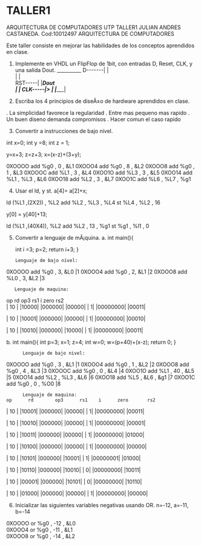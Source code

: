 # TALLER1
ARQUITECTURA DE COMPUTADORES UTP
TALLER1 JULIAN ANDRES CASTANEDA. Cod:10012497
ARQUITECTURA DE COMPUTADORES

Este taller consiste en mejorar las habilidades de los conceptos aprendidos en clase.

1. Implemente en VHDL un FlipFlop de 1bit, con entradas D, Reset, CLK, y una salida Dout.
         __________ 
D-------|          |    
        |          |    
RST-----|          |_______Dout    
        |          |
CLK-----|>         |
        |__________|

2. Escriba los 4 principios de diseÃ±o de hardware aprendidos en clase.

. La simplicidad favorece la regularidad
. Entre mas pequeno mas rapido
. Un buen diseno demanda compromisos
. Hacer comun el caso rapido


3. Convertir a instrucciones de bajo nivel.

int x=0; 
int y =8; 
int z = 1; 

y=x+3;
z=z+3;
x=(x-z)+(3+y);

0XOOOO    add %g0 , 0   ,   &L1
0XOOO4    add %g0 , 8   ,   &L2
0XOOO8    add %g0 , 1   ,   &L3
0XOOOC    add %L1 , 3   ,   &L4
0XOO1O    add %L3 , 3   ,   &L5
0XOO14    add %L1 , %L3 ,   &L6
0XOO18    add %L2 , 3   ,   &L7
0XOO1C    add %L6 , %L7 ,   %g1


4. Usar el ld, y st.
a[4]= a[2]+x;

ld  (%L1 ,(2X2)) , %L2
add  %L2 , %L3   , %L4
st   %L4 , %L2   ,  16


y[0] = y[40]+13;

ld  (%L1 ,(40X4)), %L2
add  %L2 ,  13   , %g1
st   %g1 ,  %l1  ,  0




5. Convertir a lenguaje de mÃ¡quina.
a.
int main(){
    
    int i =3; p=2;
    return i+3;
}

       Lenguaje de bajo nivel:
0XOOOO    add %g0 , 3, &L0        |1
0XOOO4    add %g0 , 2, &L1        |2
0XOOO8    add %L0 , 3, &L2        |3

       Lenguaje de maquina:
   op       rd        op3      rs1     i     zero       rs2  
  | 10 |  |10000|  |000000|  |00000| | 1| |00000000|  |00011|

  | 10 |  |10001|  |000000|  |00000| | 1| |00000000|  |00010|
   
  | 10 |  |10010|  |000000|  |10000| | 1| |00000000|  |00011|


b.
int main(){
    int p=3; x=1; z=4;
    int w=0; 
    w=(p+40)+(x-z);
    return 0; 
}

          Lenguaje de bajo nivel:
0XOOOO    add %g0 , 3    , &L1        |1
0XOOO4    add %g0 , 1    , &L2        |2
0XOOO8    add %g0 , 4    , &L3        |3
0XOOOC    add %g0 , 0    , &L4        |4
0XOO1O    add %L1 , 40   , &L5        |5
0XOO14    add %L2 , %L3  , &L6        |6
0XOO18    add %L5 , &L6  , &g1        |7
0XOO1C    add %g0 , 0    , %O0        |8

          Lenguaje de maquina:
    op      rd        op3      rs1    i      zero       rs2  
  | 10 |  |10001|  |000000|  |00000| | 1| |00000000|  |00011|
  
  | 10 |  |10010|  |000000|  |00000| | 1| |00000000|  |00001|
    
  | 10 |  |10011|  |000000|  |00000| | 1| |00000000|  |01000|
    
  | 10 |  |10100|  |000000|  |00000| | 1| |00000000|  |00000|

    
  | 10 |  |10101|  |000000|  |10001| | 1| |00000001|  |01000|
    
  | 10 |  |10110|  |000000|  |10010| | 0| |00000000|  |10011|
    
  | 10 |  |00001|  |000000|  |10101| | 0| |00000000|  |10110|
    
  | 10 |  |01000|  |000000|  |00000| | 1| |00000000|  |00000|

6. Inicializar las siguientes variables negativas usando OR.
n=-12,
a=-11,
b=-14

0XOOOO    or  %g0 , -12 , &L0            
0XOOO4    or  %g0 , -11 , &L1            
0XOOO8    or  %g0 , -14 , &L2            

